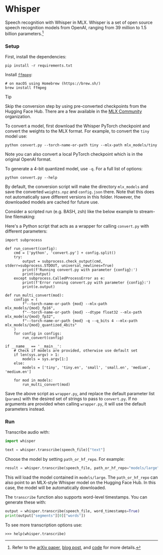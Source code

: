 # Whisper

Speech recognition with Whisper in MLX. Whisper is a set of open source speech
recognition models from OpenAI, ranging from 39 million to 1.5 billion
parameters.[^1]

### Setup

First, install the dependencies:

```
pip install -r requirements.txt
```

Install [`ffmpeg`](https://ffmpeg.org/):

```
# on macOS using Homebrew (https://brew.sh/)
brew install ffmpeg
```

> [!TIP]
> Skip the conversion step by using pre-converted checkpoints from the Hugging
> Face Hub. There are a few available in the [MLX
> Community](https://huggingface.co/mlx-community) organization.

To convert a model, first download the Whisper PyTorch checkpoint and convert
the weights to the MLX format. For example, to convert the `tiny` model use:

```
python convert.py --torch-name-or-path tiny --mlx-path mlx_models/tiny
```

Note you can also convert a local PyTorch checkpoint which is in the original OpenAI format.

To generate a 4-bit quantized model, use `-q`. For a full list of options:

```
python convert.py --help
```

By default, the conversion script will make the directory `mlx_models`
and save the converted `weights.npz` and `config.json` there. Note that
this does not automatically save different versions in this folder.
However, the downloaded models are cached for future use. 

Consider a scripted run (e.g. BASH, zsh) like the below example to stream-line filemaking:

 Here's a Python script that acts as a wrapper for calling `convert.py` with different parameters:

```import sys
import subprocess

def run_convert(config):
    cmd = ['python', 'convert.py'] + config.split()
    try:
        output = subprocess.check_output(cmd, stderr=subprocess.STDOUT, universal_newlines=True)
        print(f'Running convert.py with parameter {config}:')
        print(output)
    except subprocess.CalledProcessError as e:
        print(f'Error running convert.py with parameter {config}:')
        print(e.output)

def run_multi_convert(mod):
    configs = (
        f"--torch-name-or-path {mod} --mlx-path mlx_models/{mod}_fp16",
        f"--torch-name-or-path {mod} --dtype float32 --mlx-path mlx_models/{mod}_fp32",
        f"--torch-name-or-path {mod} -q --q_bits 4 --mlx-path mlx_models/{mod}_quantized_4bits"
    )
    for config in configs:
        run_convert(config)

if __name__ == '__main__':
    # Check if models are provided, otherwise use default set
    if len(sys.argv) > 1:
        models = sys.argv[1:]
    else:
        models = ['tiny', 'tiny.en', 'small', 'small.en', 'medium', 'medium.en']  

    for mod in models:
        run_multi_convert(mod)
```

Save the above script as `wrapper.py`, and replace the default parameter list (`params`) with the 
desired set of strings to pass to `convert.py`. If no arguments are provided when calling 
`wrapper.py`, it will use the default parameters instead.

### Run

Transcribe audio with:

```python
import whisper

text = whisper.transcribe(speech_file)["text"]
```

Choose the model by setting `path_or_hf_repo`. For example:

```python
result = whisper.transcribe(speech_file, path_or_hf_repo="models/large")
```

This will load the model contained in `models/large`. The `path_or_hf_repo`
can also point to an MLX-style Whisper model on the Hugging Face Hub. In this
case, the model will be automatically downloaded.

The `transcribe` function also supports word-level timestamps. You can generate
these with:

```python
output = whisper.transcribe(speech_file, word_timestamps=True)
print(output["segments"][0]["words"])
```

To see more transcription options use:

```
>>> help(whisper.transcribe)
```

[^1]: Refer to the [arXiv paper](https://arxiv.org/abs/2212.04356), [blog post](https://openai.com/research/whisper), and [code](https://github.com/openai/whisper) for more details.
